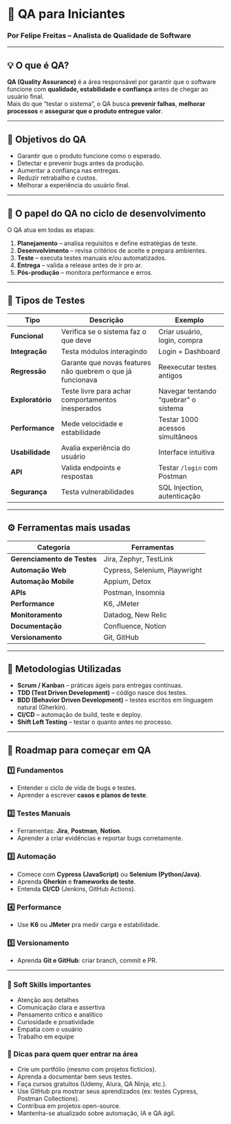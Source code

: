 # 🧪 QA para Iniciantes  
### Por **Felipe Freitas** – Analista de Qualidade de Software  

---

## 💡 O que é QA?

**QA (Quality Assurance)** é a área responsável por garantir que o software funcione com **qualidade, estabilidade e confiança** antes de chegar ao usuário final.  
Mais do que “testar o sistema”, o QA busca **prevenir falhas**, **melhorar processos** e **assegurar que o produto entregue valor**.

---

## 🎯 Objetivos do QA
- Garantir que o produto funcione como o esperado.  
- Detectar e prevenir bugs antes da produção.  
- Aumentar a confiança nas entregas.  
- Reduzir retrabalho e custos.  
- Melhorar a experiência do usuário final.  

---

## 🔄 O papel do QA no ciclo de desenvolvimento

O QA atua em todas as etapas:
1. **Planejamento** – analisa requisitos e define estratégias de teste.  
2. **Desenvolvimento** – revisa critérios de aceite e prepara ambientes.  
3. **Teste** – executa testes manuais e/ou automatizados.  
4. **Entrega** – valida a release antes de ir pro ar.  
5. **Pós-produção** – monitora performance e erros.  

---

## 🧩 Tipos de Testes

| Tipo | Descrição | Exemplo |
|------|------------|----------|
| **Funcional** | Verifica se o sistema faz o que deve | Criar usuário, login, compra |
| **Integração** | Testa módulos interagindo | Login + Dashboard |
| **Regressão** | Garante que novas features não quebrem o que já funcionava | Reexecutar testes antigos |
| **Exploratório** | Teste livre para achar comportamentos inesperados | Navegar tentando “quebrar” o sistema |
| **Performance** | Mede velocidade e estabilidade | Testar 1000 acessos simultâneos |
| **Usabilidade** | Avalia experiência do usuário | Interface intuitiva |
| **API** | Valida endpoints e respostas | Testar `/login` com Postman |
| **Segurança** | Testa vulnerabilidades | SQL Injection, autenticação |

---

## ⚙️ Ferramentas mais usadas

| Categoria | Ferramentas |
|------------|-------------|
| **Gerenciamento de Testes** | Jira, Zephyr, TestLink |
| **Automação Web** | Cypress, Selenium, Playwright |
| **Automação Mobile** | Appium, Detox |
| **APIs** | Postman, Insomnia |
| **Performance** | K6, JMeter |
| **Monitoramento** | Datadog, New Relic |
| **Documentação** | Confluence, Notion |
| **Versionamento** | Git, GitHub |

---

## 🧱 Metodologias Utilizadas

- **Scrum / Kanban** – práticas ágeis para entregas contínuas.  
- **TDD (Test Driven Development)** – código nasce dos testes.  
- **BDD (Behavior Driven Development)** – testes escritos em linguagem natural (Gherkin).  
- **CI/CD** – automação de build, teste e deploy.  
- **Shift Left Testing** – testar o quanto antes no processo.

---

## 🧭 Roadmap para começar em QA

### 1️⃣ Fundamentos
- Entender o ciclo de vida de bugs e testes.  
- Aprender a escrever **casos e planos de teste**.

### 2️⃣ Testes Manuais
- Ferramentas: **Jira**, **Postman**, **Notion**.  
- Aprender a criar evidências e reportar bugs corretamente.

### 3️⃣ Automação
- Comece com **Cypress (JavaScript)** ou **Selenium (Python/Java)**.  
- Aprenda **Gherkin** e **frameworks de teste**.  
- Entenda **CI/CD** (Jenkins, GitHub Actions).

### 4️⃣ Performance
- Use **K6** ou **JMeter** pra medir carga e estabilidade.

### 5️⃣ Versionamento
- Aprenda **Git e GitHub**: criar branch, commit e PR.

---

### 🧠 Soft Skills importantes

- Atenção aos detalhes
- Comunicação clara e assertiva
- Pensamento crítico e analítico
- Curiosidade e proatividade
- Empatia com o usuário
- Trabalho em equipe

### 🚀 Dicas para quem quer entrar na área

- Crie um portfólio (mesmo com projetos fictícios).
- Aprenda a documentar bem seus testes.
- Faça cursos gratuitos (Udemy, Alura, QA Ninja, etc.).
- Use GitHub pra mostrar seus aprendizados (ex: testes Cypress, Postman Collections).
- Contribua em projetos open-source.
- Mantenha-se atualizado sobre automação, IA e QA ágil.
